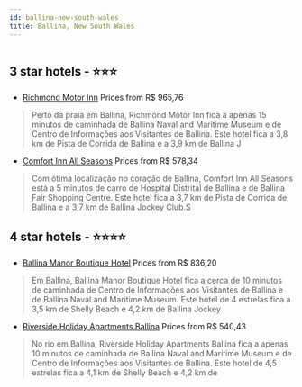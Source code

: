 ```yaml
---
id: ballina-new-south-wales
title: Ballina, New South Wales
---
```


<center><img src="https://i.travelapi.com/hotels/33000000/32820000/32817100/32817043/d7969479_z.jpg" alt="" /></center>


##  3 star hotels - ⭐️⭐️⭐️

-    [Richmond Motor Inn](https://www.hurb.com/br/aud/https://www.hurb.com/br/hotels/ballina/richmond-motor-inn-HT-7WFN?cmp=18055) Prices from R$ 965,76
   > Perto da praia em Ballina, Richmond Motor Inn fica a apenas 15 minutos de caminhada de Ballina Naval and Maritime Museum e de Centro de Informações aos Visitantes de Ballina.  Este hotel fica a 3,8 km de Pista de Corrida de Ballina e a 3,9 km de Ballina J
-    [Comfort Inn All Seasons](https://www.hurb.com/br/aud/https://www.hurb.com/br/hotels/ballina/comfort-inn-all-seasons-HT-2ZAP?cmp=18055) Prices from R$ 578,34
   > Com ótima localização no coração de Ballina, Comfort Inn All Seasons está a 5 minutos de carro de Hospital Distrital de Ballina e de Ballina Fair Shopping Centre.  Este hotel fica a 3,7 km de Pista de Corrida de Ballina e a 3,7 km de Ballina Jockey Club.S

##  4 star hotels - ⭐️⭐️⭐️⭐️

-    [Ballina Manor Boutique Hotel](https://www.hurb.com/br/aud/https://www.hurb.com/br/hotels/ballina/ballina-manor-boutique-hotel-HT-DPV0?cmp=18055) Prices from R$ 836,20
   > Em Ballina, Ballina Manor Boutique Hotel fica a cerca de 10 minutos de caminhada de Centro de Informações aos Visitantes de Ballina e de Ballina Naval and Maritime Museum.  Este hotel de 4 estrelas fica a 3,5 km de Shelly Beach e 4,2 km de Ballina Jockey 
-    [Riverside Holiday Apartments Ballina](https://www.hurb.com/br/aud/https://www.hurb.com/br/hotels/ballina/riverside-holiday-apartments-ballina-HT-HULS?cmp=18055) Prices from R$ 540,43
   > No rio em Ballina, Riverside Holiday Apartments Ballina fica a apenas 10 minutos de caminhada de Ballina Naval and Maritime Museum e de Centro de Informações aos Visitantes de Ballina.  Este hotel de 4,5 estrelas fica a 4,1 km de Shelly Beach e 4,2 km de 
